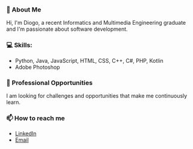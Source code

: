 ### 🚀 About Me
Hi, I'm Diogo, a recent Informatics and Multimedia Engineering graduate and I'm passionate about software development.

### 💻 Skills:
- Python, Java, JavaScript, HTML, CSS, C++, C#, PHP, Kotlin
- Adobe Photoshop

### 💼 Professional Opportunities
I am looking for challenges and opportunities that make me continuously learn.

### 📫 How to reach me
- [LinkedIn](https://www.linkedin.com/in/diogo-saraiva-17154714b/)
- [Email](mailto:dmcs1906@gmail.com)
